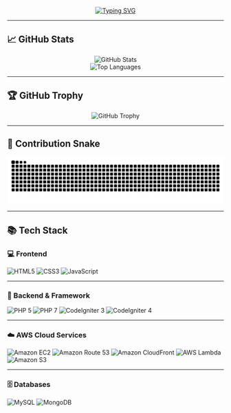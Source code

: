 <!-- 애니메이션 텍스트 배너 -->
<p align="center">
  <a href="https://github.com/joohwan-chung">
    <img src="https://readme-typing-svg.herokuapp.com?font=Oleo+Script&color=00FFFF&size=40&center=true&vCenter=true&width=600&height=80&lines=Thank+you+for+visiting!;I'm+JooHwan" alt="Typing SVG" />
  </a>
</p>

---

## 📈 GitHub Stats

<p align="center">
  <img src="https://github-readme-stats.vercel.app/api?username=joohwan-chung&show_icons=true&theme=tokyonight&hide_title=false&include_all_commits=true&count_private=true" alt="GitHub Stats" />
  <br/>
  <img src="https://github-readme-stats.vercel.app/api/top-langs/?username=joohwan-chung&layout=compact&theme=tokyonight" alt="Top Languages" />
</p>

---

## 🏆 GitHub Trophy

<p align="center">
  <img src="https://github-profile-trophy.vercel.app/?username=joohwan-chung&theme=onedark&row=1&column=7&no-frame=true&margin-w=10" alt="GitHub Trophy" />
</p>

---

## 🐍 Contribution Snake

<p align="center">
  <img src="https://raw.githubusercontent.com/joohwan-chung/joohwan-chung/output/github-contribution-grid-snake.svg" alt="snake animation" />
</p>

---

## 📚 Tech Stack

### 💻 Frontend
![HTML5](https://img.shields.io/badge/HTML5-E34F26?style=flat&logo=html5&logoColor=white)
![CSS3](https://img.shields.io/badge/CSS3-1572B6?style=flat&logo=css3&logoColor=white)
![JavaScript](https://img.shields.io/badge/JavaScript-F7DF1E?style=flat&logo=javascript&logoColor=black)

---

### 🧩 Backend & Framework
![PHP 5](https://img.shields.io/badge/PHP%205-777BB4?style=flat&logo=php&logoColor=white)
![PHP 7](https://img.shields.io/badge/PHP%207-777BB4?style=flat&logo=php&logoColor=white)
![CodeIgniter 3](https://img.shields.io/badge/CodeIgniter%203-EF4223?style=flat&logo=codeigniter&logoColor=white)
![CodeIgniter 4](https://img.shields.io/badge/CodeIgniter%204-EF4223?style=flat&logo=codeigniter&logoColor=white)

---

### ☁️ AWS Cloud Services
![Amazon EC2](https://img.shields.io/badge/Amazon%20EC2-232F3E?style=flat&logo=amazon-aws&logoColor=white)
![Amazon Route 53](https://img.shields.io/badge/Route%2053-232F3E?style=flat&logo=amazon-aws&logoColor=white)
![Amazon CloudFront](https://img.shields.io/badge/CloudFront-232F3E?style=flat&logo=amazon-aws&logoColor=white)
![AWS Lambda](https://img.shields.io/badge/Lambda-FF9900?style=flat&logo=aws-lambda&logoColor=white)
![Amazon S3](https://img.shields.io/badge/Amazon%20S3-569A31?style=flat&logo=amazon-s3&logoColor=white)

---

### 🗄️ Databases
![MySQL](https://img.shields.io/badge/MySQL-4479A1?style=flat&logo=mysql&logoColor=white)
![MongoDB](https://img.shields.io/badge/MongoDB-47A248?style=flat&logo=mongodb&logoColor=white)
